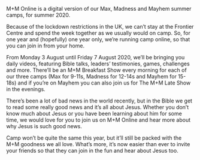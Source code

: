 ---
---
M+M Online is a digital version of our Max, Madness and Mayhem summer camps, for summer 2020.

Because of the lockdown restrictions in the UK, we can’t stay at the Frontier Centre and spend the week together as we usually would on camp. So, for one year and (hopefully) one year only, we’re running camp online, so that you can join in from your home.

From Monday 3 August until Friday 7 August 2020, we’ll be bringing you daily videos, featuring Bible talks, leaders’ testimonies, games, challenges and more. There’ll be an M+M Breakfast Show every morning for each of our three camps (Max for 9-11s, Madness for 12-14s and Mayhem for 15-18s) and if you’re on Mayhem you can also join us for The M+M Late Show in the evenings.

There’s been a lot of bad news in the world recently, but in the Bible we get to read some really good news and it’s all about Jesus. Whether you don’t know much about Jesus or you have been learning about him for some time, we would love for you to join us on M+M Online and hear more about why Jesus is such good news.

Camp won’t be quite the same this year, but it’ll still be packed with the M+M goodness we all love. What’s more, it’s now easier than ever to invite your friends so that they can join in the fun and hear about Jesus too.
